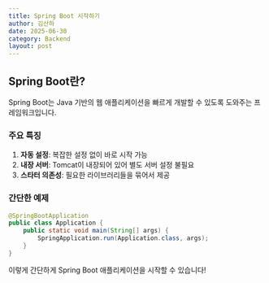 ```yaml
---
title: Spring Boot 시작하기
author: 김산하
date: 2025-06-30
category: Backend
layout: post
---
```


## Spring Boot란?

Spring Boot는 Java 기반의 웹 애플리케이션을 빠르게 개발할 수 있도록 도와주는 프레임워크입니다.

### 주요 특징

1. **자동 설정**: 복잡한 설정 없이 바로 시작 가능
2. **내장 서버**: Tomcat이 내장되어 있어 별도 서버 설정 불필요
3. **스타터 의존성**: 필요한 라이브러리들을 묶어서 제공

### 간단한 예제

```java
@SpringBootApplication
public class Application {
    public static void main(String[] args) {
        SpringApplication.run(Application.class, args);
    }
}
```

이렇게 간단하게 Spring Boot 애플리케이션을 시작할 수 있습니다!
